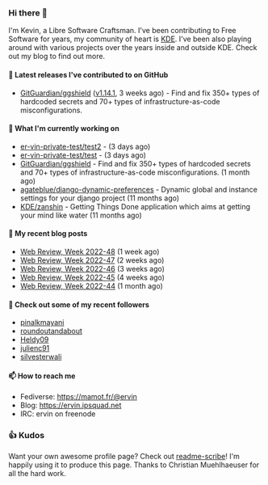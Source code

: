 ### Hi there 👋

I'm Kevin, a Libre Software Craftsman. I've been contributing to Free Software for years,
my community of heart is [KDE](https://kde.org). I've been also playing around with various
projects over the years inside and outside KDE. Check out my blog to find out more.

#### 🔭 Latest releases I've contributed to on GitHub

- [GitGuardian/ggshield](https://github.com/GitGuardian/ggshield) ([v1.14.1](https://github.com/GitGuardian/ggshield/releases/tag/v1.14.1), 3 weeks ago) - Find and fix 350&#43; types of hardcoded secrets and 70&#43; types of infrastructure-as-code misconfigurations.

#### 🌱 What I'm currently working on

- [er-vin-private-test/test2](https://github.com/er-vin-private-test/test2) -  (3 days ago)
- [er-vin-private-test/test](https://github.com/er-vin-private-test/test) -  (3 days ago)
- [GitGuardian/ggshield](https://github.com/GitGuardian/ggshield) - Find and fix 350&#43; types of hardcoded secrets and 70&#43; types of infrastructure-as-code misconfigurations. (1 month ago)
- [agateblue/django-dynamic-preferences](https://github.com/agateblue/django-dynamic-preferences) - Dynamic global and instance settings for your django project (11 months ago)
- [KDE/zanshin](https://github.com/KDE/zanshin) - Getting Things Done application which aims at getting your mind like water (11 months ago)

#### 📜 My recent blog posts

- [Web Review, Week 2022-48](https://ervin.ipsquad.net/blog/2022/12/02/web-review-week-2022-48/) (1 week ago)
- [Web Review, Week 2022-47](https://ervin.ipsquad.net/blog/2022/11/25/web-review-week-2022-47/) (2 weeks ago)
- [Web Review, Week 2022-46](https://ervin.ipsquad.net/blog/2022/11/18/web-review-week-2022-46/) (3 weeks ago)
- [Web Review, Week 2022-45](https://ervin.ipsquad.net/blog/2022/11/11/web-review-week-2022-45/) (4 weeks ago)
- [Web Review, Week 2022-44](https://ervin.ipsquad.net/blog/2022/11/04/web-review-week-2022-44/) (1 month ago)

#### 👯 Check out some of my recent followers

- [pinalkmayani](https://github.com/pinalkmayani)
- [roundoutandabout](https://github.com/roundoutandabout)
- [Heldy09](https://github.com/Heldy09)
- [julienc91](https://github.com/julienc91)
- [silvesterwali](https://github.com/silvesterwali)

#### 📫 How to reach me

- Fediverse: https://mamot.fr/@ervin
- Blog: https://ervin.ipsquad.net
- IRC: ervin on freenode

### 👍 Kudos

Want your own awesome profile page? Check out [readme-scribe](https://github.com/muesli/readme-scribe)!
I'm happily using it to produce this page. Thanks to Christian Muehlhaeuser for all the hard work.

